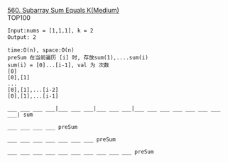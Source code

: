 [560. Subarray Sum Equals K(Medium)](https://leetcode.com/problems/subarray-sum-equals-k/)  
TOP100  

```html
Input:nums = [1,1,1], k = 2
Output: 2
```
```
time:O(n), space:O(n)
preSum 在当前遍历 [i] 时, 存放sum(1),....sum(i)    
sum(i) = [0]...[i-1], val 为 次数
[0]
[0],[1]
...
[0],[1],...[i-2]
[0],[1],...[i-1]

___ ___ ___ ___|___ ___ ___|___ ___ ___|___ ___ ___ ___ ___ ___ ___ ___| sum

___ ___ ___ ___ preSum

___ ___ ___ ___ ___ ___ ___ preSum

___ ___ ___ ___ ___ ___ ___ ___ ___ ___ preSum
```